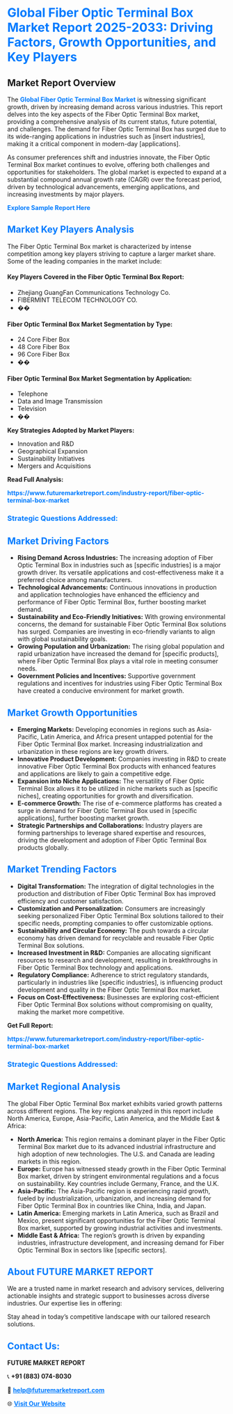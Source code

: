 <h1 style="color: #007BFF;">Global Fiber Optic Terminal Box Market Report 2025-2033: Driving Factors, Growth Opportunities, and Key Players</h1>

<section id="overview">
<h2>Market Report Overview</h2>
<p>The <a href="https://www.futuremarketreport.com/industry-report/fiber-optic-terminal-box-market" style="color: #007BFF; text-decoration: none;"><strong>Global Fiber Optic Terminal Box Market</strong></a> is witnessing significant growth, driven by increasing demand across various industries. This report delves into the key aspects of the Fiber Optic Terminal Box market, providing a comprehensive analysis of its current status, future potential, and challenges. The demand for Fiber Optic Terminal Box has surged due to its wide-ranging applications in industries such as [insert industries], making it a critical component in modern-day [applications].</p>
<p>As consumer preferences shift and industries innovate, the Fiber Optic Terminal Box market continues to evolve, offering both challenges and opportunities for stakeholders. The global market is expected to expand at a substantial compound annual growth rate (CAGR) over the forecast period, driven by technological advancements, emerging applications, and increasing investments by major players.</p>
</section>

<section id="overview">
<p><a href="https://www.futuremarketreport.com/request-sample/reportId=113871" style="color: #007BFF; text-decoration: none;"><strong>Explore Sample Report Here</strong></a></p>
</section>

<section id="key-players">
<h2 style="color: #007BFF;">Market Key Players Analysis</h2>
<p>The Fiber Optic Terminal Box market is characterized by intense competition among key players striving to capture a larger market share. Some of the leading companies in the market include:</p>
<h4>Key Players Covered in the Fiber Optic Terminal Box Report:</h4>
<ul><li>Zhejiang GuangFan Communications Technology Co.</li><li>FIBERMINT TELECOM TECHNOLOGY CO.</li><li>��</li></ul>
<h4>Fiber Optic Terminal Box Market Segmentation by Type:</h4>
<ul><li>24 Core Fiber Box</li><li>48 Core Fiber Box</li><li>96 Core Fiber Box</li><li>��</li></ul>

<h4>Fiber Optic Terminal Box Market Segmentation by Application:</h4>
<ul><li>Telephone</li><li>Data and Image Transmission</li><li>Television</li><li>��</li></ul>
<p><strong>Key Strategies Adopted by Market Players:</strong></p>
<ul>
<li>Innovation and R&D</li>
<li>Geographical Expansion</li>
<li>Sustainability Initiatives</li>
<li>Mergers and Acquisitions</li>
</ul>
</section>

<section>
<p><strong>Read Full Analysis: </strong></p><a href="https://www.futuremarketreport.com/industry-report/fiber-optic-terminal-box-market" style="color: #007BFF; text-decoration: none;"><strong>https://www.futuremarketreport.com/industry-report/fiber-optic-terminal-box-market</strong></a>
<h3 style="color: #007BFF;">Strategic Questions Addressed:</h3>
</section>

<section id="driving-factors">
<h2 style="color: #007BFF;">Market Driving Factors</h2>
<ul>
<li><strong>Rising Demand Across Industries:</strong> The increasing adoption of Fiber Optic Terminal Box in industries such as [specific industries] is a major growth driver. Its versatile applications and cost-effectiveness make it a preferred choice among manufacturers.</li>
<li><strong>Technological Advancements:</strong> Continuous innovations in production and application technologies have enhanced the efficiency and performance of Fiber Optic Terminal Box, further boosting market demand.</li>
<li><strong>Sustainability and Eco-Friendly Initiatives:</strong> With growing environmental concerns, the demand for sustainable Fiber Optic Terminal Box solutions has surged. Companies are investing in eco-friendly variants to align with global sustainability goals.</li>
<li><strong>Growing Population and Urbanization:</strong> The rising global population and rapid urbanization have increased the demand for [specific products], where Fiber Optic Terminal Box plays a vital role in meeting consumer needs.</li>
<li><strong>Government Policies and Incentives:</strong> Supportive government regulations and incentives for industries using Fiber Optic Terminal Box have created a conducive environment for market growth.</li>
</ul>
</section>

<section id="growth-opportunities">
<h2 style="color: #007BFF;">Market Growth Opportunities</h2>
<ul>
<li><strong>Emerging Markets:</strong> Developing economies in regions such as Asia-Pacific, Latin America, and Africa present untapped potential for the Fiber Optic Terminal Box market. Increasing industrialization and urbanization in these regions are key growth drivers.</li>
<li><strong>Innovative Product Development:</strong> Companies investing in R&D to create innovative Fiber Optic Terminal Box products with enhanced features and applications are likely to gain a competitive edge.</li>
<li><strong>Expansion into Niche Applications:</strong> The versatility of Fiber Optic Terminal Box allows it to be utilized in niche markets such as [specific niches], creating opportunities for growth and diversification.</li>
<li><strong>E-commerce Growth:</strong> The rise of e-commerce platforms has created a surge in demand for Fiber Optic Terminal Box used in [specific applications], further boosting market growth.</li>
<li><strong>Strategic Partnerships and Collaborations:</strong> Industry players are forming partnerships to leverage shared expertise and resources, driving the development and adoption of Fiber Optic Terminal Box products globally.</li>
</ul>
</section>

<section id="trending-factors">
<h2 style="color: #007BFF;">Market Trending Factors</h2>
<ul>
<li><strong>Digital Transformation:</strong> The integration of digital technologies in the production and distribution of Fiber Optic Terminal Box has improved efficiency and customer satisfaction.</li>
<li><strong>Customization and Personalization:</strong> Consumers are increasingly seeking personalized Fiber Optic Terminal Box solutions tailored to their specific needs, prompting companies to offer customizable options.</li>
<li><strong>Sustainability and Circular Economy:</strong> The push towards a circular economy has driven demand for recyclable and reusable Fiber Optic Terminal Box solutions.</li>
<li><strong>Increased Investment in R&D:</strong> Companies are allocating significant resources to research and development, resulting in breakthroughs in Fiber Optic Terminal Box technology and applications.</li>
<li><strong>Regulatory Compliance:</strong> Adherence to strict regulatory standards, particularly in industries like [specific industries], is influencing product development and quality in the Fiber Optic Terminal Box market.</li>
<li><strong>Focus on Cost-Effectiveness:</strong> Businesses are exploring cost-efficient Fiber Optic Terminal Box solutions without compromising on quality, making the market more competitive.</li>
</ul>
</section>

<section>
<p><strong>Get Full Report: </strong></p><a href="https://www.futuremarketreport.com/industry-report/fiber-optic-terminal-box-market" style="color: #007BFF; text-decoration: none;"><strong>https://www.futuremarketreport.com/industry-report/fiber-optic-terminal-box-market</strong></a>
<h3 style="color: #007BFF;">Strategic Questions Addressed:</h3>
</section>


<section id="regional-analysis">
<h2 style="color: #007BFF;">Market Regional Analysis</h2>
<p>The global Fiber Optic Terminal Box market exhibits varied growth patterns across different regions. The key regions analyzed in this report include North America, Europe, Asia-Pacific, Latin America, and the Middle East & Africa:</p>
<ul>
<li><strong>North America:</strong> This region remains a dominant player in the Fiber Optic Terminal Box market due to its advanced industrial infrastructure and high adoption of new technologies. The U.S. and Canada are leading markets in this region.</li>
<li><strong>Europe:</strong> Europe has witnessed steady growth in the Fiber Optic Terminal Box market, driven by stringent environmental regulations and a focus on sustainability. Key countries include Germany, France, and the U.K.</li>
<li><strong>Asia-Pacific:</strong> The Asia-Pacific region is experiencing rapid growth, fueled by industrialization, urbanization, and increasing demand for Fiber Optic Terminal Box in countries like China, India, and Japan.</li>
<li><strong>Latin America:</strong> Emerging markets in Latin America, such as Brazil and Mexico, present significant opportunities for the Fiber Optic Terminal Box market, supported by growing industrial activities and investments.</li>
<li><strong>Middle East & Africa:</strong> The region’s growth is driven by expanding industries, infrastructure development, and increasing demand for Fiber Optic Terminal Box in sectors like [specific sectors].</li>
</ul>
</section>

<footer>
<h2 style="color: #007BFF;">About FUTURE MARKET REPORT</h2>
<p>We are a trusted name in market research and advisory services, delivering actionable insights and strategic support to businesses across diverse industries. Our expertise lies in offering:</p>

<p>Stay ahead in today’s competitive landscape with our tailored research solutions.</p>

<h2 style="color: #007BFF;">Contact Us:</h2>
<p><strong>FUTURE MARKET REPORT</strong></p>
<p>📞 <strong>+91 (883) 074-8030</strong></p>
<p>📧 <strong><a href="mailto:help@futuremarketreport.com" style="color: #007BFF;">help@futuremarketreport.com</a></strong></p>
<p>🌐 <strong><a href="https://www.futuremarketreport.com/" style="color: #007BFF;">Visit Our Website</a></strong></p>
</footer>